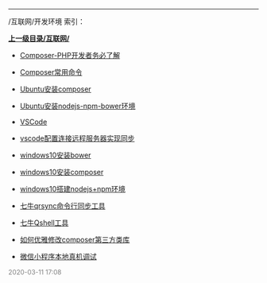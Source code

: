 
----

/互联网/开发环境 索引：


**[上一级目录/互联网/](/互联网/)**

- [Composer-PHP开发者务必了解](/互联网/开发环境/Composer-PHP开发者务必了解)

- [Composer常用命令](/互联网/开发环境/Composer常用命令)

- [Ubuntu安装composer](/互联网/开发环境/Ubuntu安装composer)

- [Ubuntu安装nodejs-npm-bower环境](/互联网/开发环境/Ubuntu安装nodejs-npm-bower环境)

- [VSCode](/互联网/开发环境/VSCode)

- [vscode配置连接远程服务器实现同步](/互联网/开发环境/vscode配置连接远程服务器实现同步)

- [windows10安装bower](/互联网/开发环境/windows10安装bower)

- [windows10安装composer](/互联网/开发环境/windows10安装composer)

- [windows10搭建nodejs+npm环境](/互联网/开发环境/windows10搭建nodejs+npm环境)

- [七牛qrsync命令行同步工具](/互联网/开发环境/七牛qrsync命令行同步工具)

- [七牛Qshell工具](/互联网/开发环境/七牛Qshell工具)

- [如何优雅修改composer第三方类库](/互联网/开发环境/如何优雅修改composer第三方类库)

- [微信小程序本地真机调试](/互联网/开发环境/微信小程序本地真机调试)


<font size=2 color='grey'> 2020-03-11 17:08 </font>